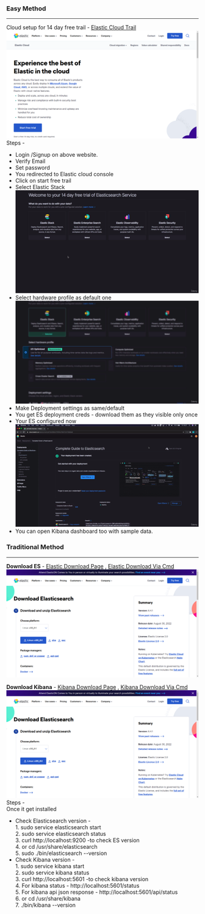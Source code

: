 ### Easy Method 
___
Cloud setup for 14 day free trail - <a href="https://www.elastic.co/cloud/cloud-trial-overview?medium=email&campaign=marketo-fallback">Elastic Cloud Trail<a/>
<img src="images/1.png">
  Steps -
  * Login /Signup on above website.
  * Verify Email
  * Set password
  * You redirected to Elastic cloud console
  * Click on start free trail
  * Select Elastic Stack <img src="images/2.png">
  * Select hardware profile as default one <img src="images/3.png">
  * Make Deployment settings as same/default 
  * You get ES deployment creds - download them as they visible only once 
  * Your ES configured now <img src="images/4.png">
  * You can open Kibana dashboard too with sample data.
  
### Traditional Method 
___
**Download ES** - <a href="https://www.elastic.co/downloads/elasticsearch">Elastic Download Page<a/> , <a href="https://www.elastic.co/guide/en/elasticsearch/reference/current/deb.html">Elastic Download Via Cmd<a/>
<img src="images/5.png">
  
 
  
**Download Kibana** - <a href="https://www.elastic.co/downloads/kibana">Kibana Download Page<a/> ,  <a href="https://www.elastic.co/guide/en/kibana/current/deb.html">Kibana Download Via Cmd<a/>
<img src="images/5.png"> 
  Steps -<br/>
  Once it get installed 
  * Check Elasticsearch version - <br/>1. sudo service elasticsearch start<br/>
                                  2. sudo service elasticsearch status<br/>
                                  3. curl http://localhost:9200 -to check ES version<br/>
                                  4. or cd /usr/share/elasticsearch <br/>
                                  5. sudo ./bin/elasticsearch --version<br/>
  * Check Kibana version - <br/>1. sudo service kibana start<br/>
                                  2. sudo service kibana status<br/>
                                  3. curl http://localhost:5601 -to check kibana version<br/>
                                  4. For kibana status - http://localhost:5601/status <br/>
                                  5. For kibana api json response - http://localhost:5601/api/status <br/>
                                  6. or cd /usr/share/kibana <br/>
                                  7. ./bin/kibana --version<br/>
  
